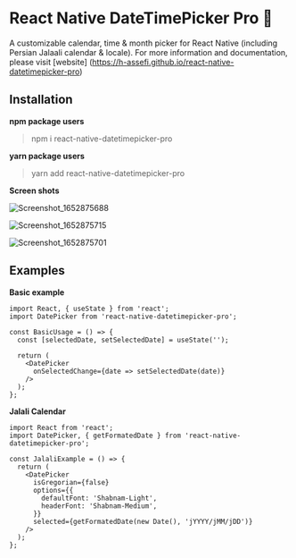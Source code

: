 # React Native DateTimePicker Pro 📆

A customizable calendar, time & month picker for React Native (including Persian Jalaali calendar & locale). For more information and documentation, please visit [website] (https://h-assefi.github.io/react-native-datetimepicker-pro)

## Installation

**npm package users**

> npm i react-native-datetimepicker-pro

**yarn package users**

> yarn add react-native-datetimepicker-pro



 **Screen shots**
  
![Screenshot_1652875688](https://user-images.githubusercontent.com/43260748/169036251-cc252cc0-b8c3-4b87-be33-06425f9ca939.png)


![Screenshot_1652875715](https://user-images.githubusercontent.com/43260748/169036280-762b40b5-aa94-4382-a0cb-431aaf6dc5db.png)


![Screenshot_1652875701](https://user-images.githubusercontent.com/43260748/169036295-c9c0a9de-b344-4179-a4d1-279d4901d7ef.png)

  
## Examples

**Basic example**
```
import React, { useState } from 'react';
import DatePicker from 'react-native-datetimepicker-pro';

const BasicUsage = () => {
  const [selectedDate, setSelectedDate] = useState('');

  return (
    <DatePicker
      onSelectedChange={date => setSelectedDate(date)}
    />
  );
};
```

**Jalali Calendar**

```
import React from 'react';
import DatePicker, { getFormatedDate } from 'react-native-datetimepicker-pro';

const JalaliExample = () => {
  return (
    <DatePicker
      isGregorian={false}
      options={{
        defaultFont: 'Shabnam-Light',
        headerFont: 'Shabnam-Medium',
      }}
      selected={getFormatedDate(new Date(), 'jYYYY/jMM/jDD')}
    />
  );
};
```
